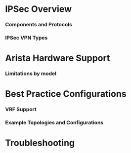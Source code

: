 # IPSec Overview

### Components and Protocols

### IPSec VPN Types
# Arista Hardware Support

### Limitations by model
# Best Practice Configurations

### VRF Support

### Example Topologies and Configurations

# Troubleshooting
